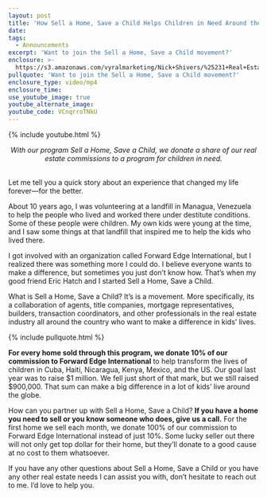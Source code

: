 ```yaml
---
layout: post
title: 'How Sell a Home, Save a Child Helps Children in Need Around the Globe'
date:
tags:
  - Announcements
excerpt: 'Want to join the Sell a Home, Save a Child movement?'
enclosure: >-
  https://s3.amazonaws.com/vyralmarketing/Nick+Shivers/%25231+Real+Estate+Team+in+the+Portland+Metro+%257C+SW+Washington-+Sell+a+Home%252C+Save+a+Child.mp4
pullquote: 'Want to join the Sell a Home, Save a Child movement?'
enclosure_type: video/mp4
enclosure_time:
use_youtube_image: true
youtube_alternate_image:
youtube_code: VCnqrroTNkU
---
```


{% include youtube.html %}

<center><em>With our program Sell a Home, Save a Child, we donate a share of our real estate commissions to a program for children in need.</em></center>

<center>&nbsp;</center>

Let me tell you a quick story about an experience that changed my life forever—for the better.

About 10 years ago, I was volunteering at a landfill in Managua, Venezuela to help the people who lived and worked there under destitute conditions. Some of these people were children. My own kids were young at the time, and I saw some things at that landfill that inspired me to help the kids who lived there.

I got involved with an organization called Forward Edge International, but I realized there was something more I could do. I believe everyone wants to make a difference, but sometimes you just don’t know how. That’s when my good friend Eric Hatch and I started Sell a Home, Save a Child.

What is Sell a Home, Save a Child? It’s is a movement. More specifically, its a collaboration of agents, title companies, mortgage representatives, builders, transaction coordinators, and other professionals in the real estate industry all around the country who want to make a difference in kids’ lives.

{% include pullquote.html %}

**For every home sold through this program, we donate 10% of our commission to Forward Edge International** to help transform the lives of children in Cuba, Haiti, Nicaragua, Kenya, Mexico, and the US. Our goal last year was to raise $1 million. We fell just short of that mark, but we still raised $900,000. That sum can make a big difference in a lot of kids’ live around the globe.

How can you partner up with Sell a Home, Save a Child? **If you have a home you need to sell or you know someone who does, give us a call.** For the first home we sell each month, we donate 100% of our commission to Forward Edge International instead of just 10%. Some lucky seller out there will not only get top dollar for their home, but they’ll donate to a good cause at no cost to them whatsoever.

If you have any other questions about Sell a Home, Save a Child or you have any other real estate needs I can assist you with, don’t hesitate to reach out to me. I’d love to help you.